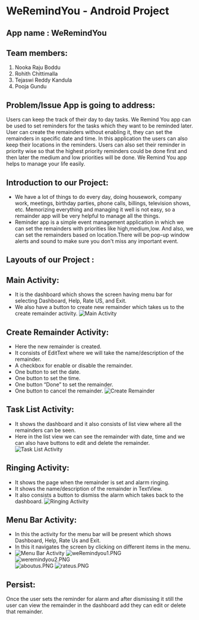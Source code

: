 # WeRemindYou - Android Project

## App name : WeRemindYou

## Team members: 

1.	Nooka Raju Boddu
2.	Rohith Chittimalla
3. Tejaswi Reddy Kandula
4. Pooja Gundu

## Problem/Issue App is going to address:

Users can keep the track of their day to day tasks. We Remind You app can be used to set reminders for the tasks which they want to be reminded later. User can create the remainders without enabling it, they can set the remainders in specific date and time. In this application the users can also keep their locations in the reminders. Users can also set their reminder in priority wise so that the highest priority reminders could be done first and then later the medium and low priorities will be done. We Remind You app helps to manage your life easily.

##  Introduction to our Project:

- We have a lot of things to do every day, doing housework, company work, meetings, birthday parties, phone calls, billings, television shows, etc. Memorizing everything and managing it well is not easy, so a remainder app will be very helpful to manage all the things. <br>
- Reminder app is a simple event management application in which we can set the remainders with priorities like high,medium,low. And also, we can set the remainders based on location.There will be pop-up window alerts and sound to make sure you don't miss any important event.
 
## Layouts of our Project : 
## Main Activity: 

- It is the dashboard which shows the screen having menu bar for selecting Dashboard, Help, Rate US, and Exit.
-	We also have a button to create new remainder which takes us to the create remainder activity.
![Main Activity](https://github.com/nrajubn/WeRemindYou/blob/master/proposed%20screens/mainactivity.PNG)
  
## Create Remainder Activity:

- Here the new remainder is created.
- It consists of EditText where we will take the name/description of the remainder.
- A checkbox for enable or disable the remainder.
- One button to set the date.
- One button to set the time.
- One button “Done” to set the remainder.
- One button to cancel the remainder.
![Create Remainder](https://github.com/nrajubn/WeRemindYou/blob/master/proposed%20screens/createRemainder.PNG)
  
## Task List Activity:

- It shows the dashboard and it also consists of list view where all the remainders can be seen.
- Here in the list view we can see the remainder with date, time and we can also have buttons to edit and delete the remainder.
![Task List Activity](https://github.com/nrajubn/WeRemindYou/blob/master/proposed%20screens/tasklist.PNG)
  
## Ringing Activity:

- It shows the page when the remainder is set and alarm ringing.
- It shows the name/description of the remainder in TextView.
- It also consists a button to dismiss the alarm which takes back to the dashboard.
![Ringing Activity](https://github.com/nrajubn/WeRemindYou/blob/master/proposed%20screens/ringing.PNG)
  
## Menu Bar Activity:

- In this the activity for the menu bar will be present which shows Dashboard, Help, Rate Us and Exit. 
- In this it navigates the screen by clicking on different items in the menu.
- ![Menu Bar Activity](https://github.com/nrajubn/WeRemindYou/blob/master/proposed%20screens/menubar.PNG)
![weRemindyou1.PNG](https://github.com/nrajubn/WeRemindYou/blob/master/proposed%20screens/weRemindyou1.PNG)  
![weremindyou2.PNG](https://github.com/nrajubn/WeRemindYou/blob/master/proposed%20screens/weremindyou2.PNG)  
![aboutus.PNG](https://github.com/nrajubn/WeRemindYou/blob/master/proposed%20screens/aboutus.PNG)
![rateus.PNG](https://github.com/nrajubn/WeRemindYou/blob/master/proposed%20screens/RateUs.PNG)
## Persist:
<p>Once the user sets the reminder for alarm and after dismissing it still the user can view the remainder in the dashboard add they can edit or delete that remainder. </p>


 
  
  
